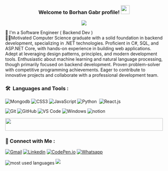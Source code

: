 <h3 align="center">
  Welcome to Borhan Gabr profile!
  <img src="https://media.giphy.com/media/hvRJCLFzcasrR4ia7z/giphy.gif" width="28">
</h3>

<!-- Typing SVG by DenverCoder1 - https://github.com/DenverCoder1/readme-typing-svg -->
<p align="center">
  <a href="https://github.com/DenverCoder1/readme-typing-svg"><img src="https://readme-typing-svg.herokuapp.com/?lines=Software%20developer;Always%20learning%20new%20things&font=Fira%20Code&center=true&width=440&height=45&color=f75c7e&vCenter=true&size=22"></a>
</p> 


🏢 I'm a Software Engineer ( Backend Dev ) <br>
👨‍💻Motivated Computer Science graduate with a solid foundation in backend development, specializing in .NET
technologies. Proficient in C#, SQL, and ASP.NET Core, with hands-on experience in building web applications.
Adept at leveraging design patterns, principles, and modern development tools. Enthusiastic about machine learning
and natural language processing, though primarily focused on backend development. Proven problem-solver with
competitive programming achievements. Eager to contribute to innovative projects and collaborate with a
professional development team. <br>


### 🛠 &nbsp;Languages and Tools :
![Mongodb](https://camo.githubusercontent.com/bb133f9a48e0ad5238b369d19d4cfe1a950a59a3cf7f0d846a90272031488ca1/68747470733a2f2f696d672e736869656c64732e696f2f62616467652f2d4d6f6e676f44422d3133616135323f7374796c653d666c61742d737175617265266c6f676f3d6d6f6e676f6462266c6f676f436f6c6f723d7768697465)
![CSS3](https://img.shields.io/badge/-CSS3-%231572B6?style=flat-square&logo=css3)
![JavaScript](https://img.shields.io/badge/-JavaScript-black?style=flat-square&logo=javascript)
![Python](https://img.shields.io/badge/-Python%20-05122A?style=flat&logo=python)&nbsp;
![React.js](https://img.shields.io/badge/-React-05122A?style=flat&logo=react)

![Git](https://img.shields.io/badge/-Git-%23F05032?style=flat-square&logo=git&logoColor=%23ffffff)
![GitHub](https://img.shields.io/badge/-GitHub-181717?style=flat-square&logo=github)
![VS Code](http://img.shields.io/badge/-VS%20Code-007ACC?style=flat-square&logo=visual-studio-code&logoColor=ffffff)
![Windows](http://img.shields.io/badge/-Windows-0078D6?style=flat-square&logo=windows&logoColor=ffffff)
![notion](https://img.shields.io/badge/-notion-fff?style=flat-square&logo=notion&logoColor=000)


<img src="https://github.com/Govindv7555/Govindv7555/blob/main/49e76e0596857673c5c80c85b84394c1.gif" width=100% height=40px>

 ### 🔗 Connect with Me :
[![Gmail](https://img.shields.io/badge/Gmail-D14836?style=for-the-badge&logo=gmail&logoColor=white&link=mailto:khaledradwan96@gmail.com)](mailto:khaledradwan96@gmail.com)
[![Linkedin](https://img.shields.io/badge/LinkedIn-0077B5?style=for-the-badge&logo=linkedin&logoColor=white
)](https://www.linkedin.com/in/khaledradwan96)
[![CodePen.io](https://img.shields.io/badge/Codepen-000000?style=for-the-badge&logo=codepen&logoColor=white)]([https://codepen.io/amrsayed74](https://codepen.io/khaledradwan96))
[![Whatsapp](https://img.shields.io/badge/-Whatsapp-075e54?style=for-the-badge&logo=Whatsapp&logoColor=white)](https://api.whatsapp.com/send?phone=201145574637)


<img align="center" src="https://github-readme-stats.vercel.app/api/top-langs?username=khaledradwan96&show_icons=true&locale=en&layout=compact&theme=radical" alt="most used languages" />

<a href="https://komarev.com/ghpvc/?username=khaledradwan96&style=for-the-badge">
    <img src="https://komarev.com/ghpvc/?username=khaledradwan96&style=for-the-badge">
</a>
